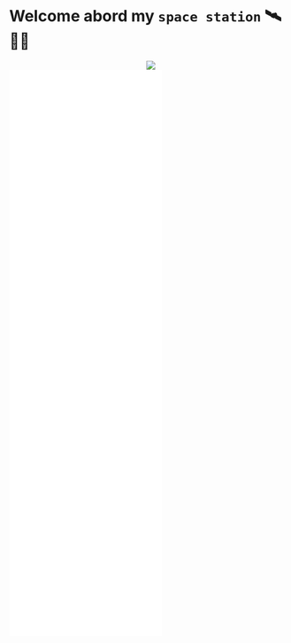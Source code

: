 # Welcome abord my `space station` 🛰️👨‍🚀

<div align="right">
    <a href="https://api.daily.dev/get?r=tuc0w" target="_blank">
        <img
            width="256"
            align="right"
            src="https://raw.githubusercontent.com/tuc0w/tuc0w/devcard/devcard.svg"
        />
    </a>
</div>

![Metrics](https://github.com/tuc0w/tuc0w/blob/master/github-metrics.svg)
